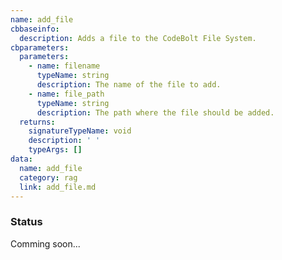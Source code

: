 ```yaml
---
name: add_file
cbbaseinfo:
  description: Adds a file to the CodeBolt File System.
cbparameters:
  parameters:
    - name: filename
      typeName: string
      description: The name of the file to add.
    - name: file_path
      typeName: string
      description: The path where the file should be added.
  returns:
    signatureTypeName: void
    description: ' '
    typeArgs: []
data:
  name: add_file
  category: rag
  link: add_file.md
---
```

<CBBaseInfo/> 
 <CBParameters/>

### Status 

Comming soon...